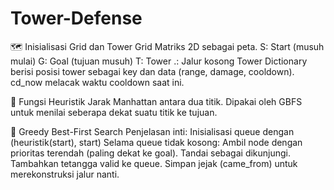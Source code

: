 # Tower-Defense
🗺️ Inisialisasi Grid dan Tower
Grid
Matriks 2D sebagai peta.
S: Start (musuh mulai)
G: Goal (tujuan musuh)
T: Tower
.: Jalur kosong
Tower
Dictionary berisi posisi tower sebagai key dan data (range, damage, cooldown).
cd_now melacak waktu cooldown saat ini.

🧠 Fungsi Heuristik
Jarak Manhattan antara dua titik.
Dipakai oleh GBFS untuk menilai seberapa dekat suatu titik ke tujuan.

🧭 Greedy Best-First Search
Penjelasan inti:
Inisialisasi queue dengan (heuristik(start), start)
Selama queue tidak kosong:
Ambil node dengan prioritas terendah (paling dekat ke goal).
Tandai sebagai dikunjungi.
Tambahkan tetangga valid ke queue.
Simpan jejak (came_from) untuk merekonstruksi jalur nanti.


